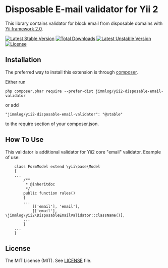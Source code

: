 Disposable E-mail validator for Yii 2
=====================================
This library contains validator for block email from disposable domains
with [Yii framework 2.0](http://www.yiiframework.com).

[![Latest Stable Version](https://poser.pugx.org/jimmlog/yii2-disposable-email-validator/v/stable)](https://packagist.org/packages/jimmlog/yii2-disposable-email-validator) 
[![Total Downloads](https://poser.pugx.org/jimmlog/yii2-disposable-email-validator/downloads)](https://packagist.org/packages/jimmlog/yii2-disposable-email-validator) 
[![Latest Unstable Version](https://poser.pugx.org/jimmlog/yii2-disposable-email-validator/v/unstable)](https://packagist.org/packages/jimmlog/yii2-disposable-email-validator) 
[![License](https://poser.pugx.org/jimmlog/yii2-disposable-email-validator/license)](https://packagist.org/packages/jimmlog/yii2-disposable-email-validator)

Installation
------------

The preferred way to install this extension is through [composer](http://getcomposer.org/download/).

Either run

```
php composer.phar require --prefer-dist jimmlog/yii2-disposable-email-validator
```

or add

```
"jimmlog/yii2-disposable-email-validator": "@stable"
```

to the require section of your composer.json.

How To Use
----------

This validator is additional validator for Yii2 core "email" validator.
Example of use:

```
    class FormModel extend \yii\base\Model
    {
    ...
        /**
         * @inheritdoc
         */
        public function rules()
        {
        ...
            [['email'], 'email'],
            [['email'], \jimmlog\yii2\DisposableEmailValidator::className()],
        ...
        }
    ...
    }
```

License
-------
The MIT License (MIT). See [LICENSE](LICENSE) file.
